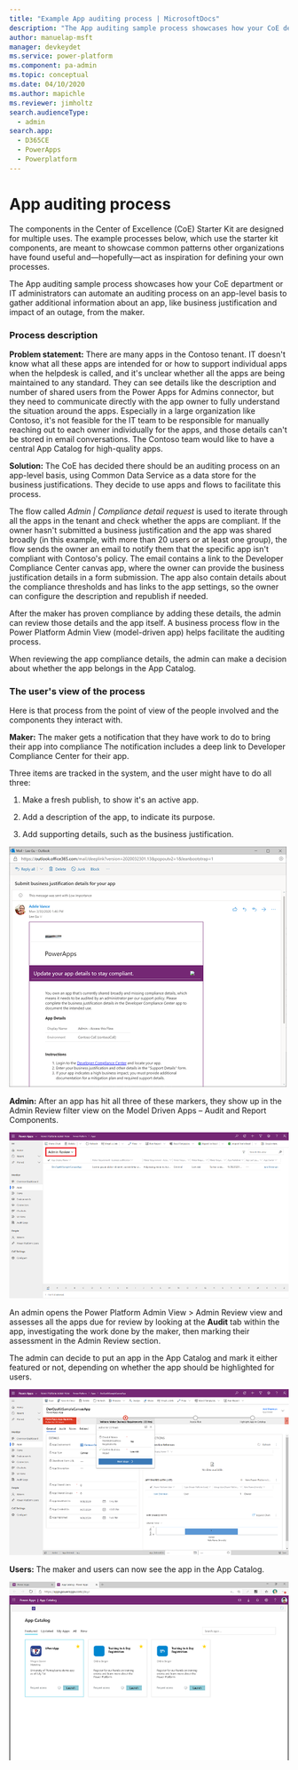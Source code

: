 ```yaml
---
title: "Example App auditing process | MicrosoftDocs"
description: "The App auditing sample process showcases how your CoE department or IT administrators can automate an auditing process on an app-level basis to gather additional information about an app, like business justification and impact of an outage, from the maker."
author: manuelap-msft
manager: devkeydet
ms.service: power-platform
ms.component: pa-admin
ms.topic: conceptual
ms.date: 04/10/2020
ms.author: mapichle
ms.reviewer: jimholtz
search.audienceType: 
  - admin
search.app: 
  - D365CE
  - PowerApps
  - Powerplatform
---
```

# App auditing process

The components in the Center of Excellence (CoE) Starter Kit are designed for multiple uses. The example processes below, which use the starter kit components, are meant to showcase common patterns other organizations have found useful and&mdash;hopefully&mdash;act as inspiration for defining your own processes.

The App auditing sample process showcases how your CoE department or IT administrators can automate an auditing process on an app-level basis to gather additional information about an app, like business justification and impact of an outage, from the maker.

### Process description

**Problem statement:** There are many apps in the Contoso tenant. IT doesn't know what all these apps are intended for or how to support individual apps when the helpdesk is called, and it's unclear whether all the apps are being maintained to any standard. They can see details like the description and number of shared users from the Power Apps for Admins connector, but they need to communicate directly with the app owner to fully understand the situation around the apps. Especially in a large organization like Contoso, it's not feasible for the IT team to be responsible for manually reaching out to each owner individually for the apps, and those details can't be stored in email conversations. The Contoso team would like to have a central App Catalog for high-quality apps.

**Solution:** The CoE has decided there should be an auditing process on an app-level basis, using Common Data Service as a data store for the business justifications. They decide to use apps and flows to facilitate this process.

The flow called *Admin \| Compliance detail request* is used to iterate through all the apps in the tenant and check whether the apps are compliant. If the owner hasn't submitted a business justification and the app was shared broadly (in this example, with more than 20 users or at least one group), the flow sends the owner an email to notify them that the specific app isn't compliant with Contoso's policy. The email contains a link to the Developer Compliance Center canvas app, where the owner can provide the business justification details in a form submission. The app also contain details about the compliance thresholds and has links to the app settings, so the owner can configure the description and republish if needed.

After the maker has proven compliance by adding these details, the admin can review those details and the app itself. A business process flow in the Power Platform Admin View (model-driven app) helps facilitate the auditing process.

When reviewing the app compliance details, the admin can make a decision about whether the app belongs in the App Catalog.

### The user's view of the process

Here is that process from the point of view of the people involved and the components they interact with.

**Maker:** The maker gets a notification that they have work to do to bring their app into compliance The notification includes a deep link to Developer Compliance Center for their app.

Three items are tracked in the system, and the user might have to do all three:

1. Make a fresh publish, to show it's an active app.

1. Add a description of the app, to indicate its purpose.

1. Add supporting details, such as the business justification.

![User PoV of sample audit process](media/coe55.png "User point of view in an audit process")

**Admin:** After an app has hit all three of these markers, they show up in the Admin Review filter view on the Model Driven Apps – Audit and Report Components.

![Admin PoV of sample audit process](media/coe71.png "Admin point of view in an audit process")

An admin opens the Power Platform Admin View > Admin Review view and assesses all the apps due for review by looking at the **Audit** tab within the app, investigating the work done by the maker, then marking their assessment in the Admin Review section.

The admin can decide to put an app in the App Catalog and mark it either featured or not, depending on whether the app should be highlighted for users.

![Validate maker requirements](media/coe54.png "Validate maker requirements")

**Users:** The maker and users can now see the app in the App Catalog.

![App Catalog](media/coe67.png "App Catalog")
